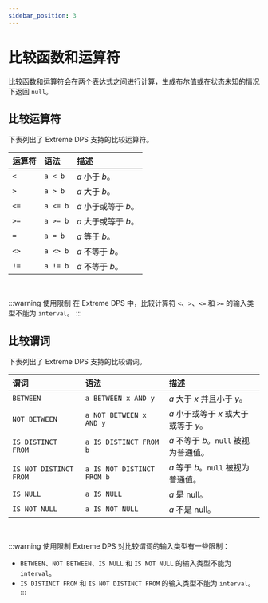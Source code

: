 ```yaml
---
sidebar_position: 3
---
```


# 比较函数和运算符

比较函数和运算符会在两个表达式之间进行计算，生成布尔值或在状态未知的情况下返回 `null`。

## 比较运算符

下表列出了 Extreme DPS 支持的比较运算符。

| 运算符 | 语法 | 描述 |
| :- | :- | :- |
| `<` | `a < b` | *a* 小于 *b*。|
| `>` | `a > b` | *a* 大于 *b*。|
| `<=` | `a <= b` | *a* 小于或等于 *b*。|
| `>=` | `a >= b` | *a* 大于或等于 *b*。|
| `=` | `a = b` | *a* 等于 *b*。| 
| `<>` | `a <> b` | *a* 不等于 *b*。|
| `!=` | `a != b` | *a* 不等于 *b*。|

<br/>

:::warning 使用限制
在 Extreme DPS 中，比较计算符 `<`、`>`、`<=` 和 `>=` 的输入类型不能为 `interval`。
:::

## 比较谓词

下表列出了 Extreme DPS 支持的比较谓词。

| 谓词 | 语法 | 描述 |
| :- | :- | :- |
| `BETWEEN` | `a BETWEEN x AND y` | *a* 大于 *x* 并且小于 *y*。|
| `NOT BETWEEN` | `a NOT BETWEEN x AND y` | *a* 小于或等于 *x* 或大于或等于 *y*。|
| `IS DISTINCT FROM` | `a IS DISTINCT FROM b` | *a* 不等于 *b*。`null` 被视为普通值。|
| `IS NOT DISTINCT FROM` | `a IS NOT DISTINCT FROM b` | *a* 等于 *b*。`null` 被视为普通值。|
| `IS NULL` | `a IS NULL` | *a* 是 null。|
| `IS NOT NULL` | `a IS NOT NULL` | *a* 不是 null。|

<br/>

:::warning 使用限制
Extreme DPS 对比较谓词的输入类型有一些限制：
- `BETWEEN`、`NOT BETWEEN`、`IS NULL` 和 `IS NOT NULL` 的输入类型不能为 `interval`。
- `IS DISTINCT FROM` 和 `IS NOT DISTINCT FROM` 的输入类型不能为 `interval`。
::: 
